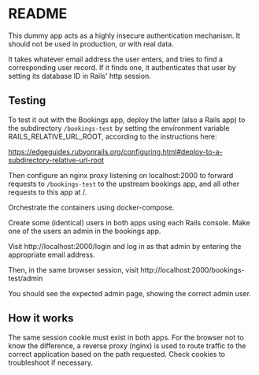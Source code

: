 # README

This dummy app acts as a highly insecure authentication mechanism. It should not be used in production, or with real data.

It takes whatever email address the user enters, and tries to find a corresponding
user record. If it finds one, it authenticates that user by setting its database ID in Rails' http session.

## Testing

To test it out with the Bookings app, deploy the latter (also a Rails app) to the subdirectory ```/bookings-test``` by setting the environment variable RAILS_RELATIVE_URL_ROOT, according to the instructions here:

https://edgeguides.rubyonrails.org/configuring.html#deploy-to-a-subdirectory-relative-url-root

Then configure an nginx proxy listening on localhost:2000 to forward requests to ```/bookings-test``` to the upstream bookings app, and all other requests to this app at /.

Orchestrate the containers using docker-compose.

Create some (identical) users in both apps using each Rails console. Make one of the users an admin in the bookings app.

Visit http://localhost:2000/login and log in as that admin by entering the appropriate email address.

Then, in the same browser session, visit http://localhost:2000/bookings-test/admin

You should see the expected admin page, showing the correct admin user.

## How it works

The same session cookie must exist in both apps. For the browser not to know the difference, a reverse proxy (nginx) is used to route traffic to the correct application based on the path requested. Check cookies to troubleshoot if necessary.



